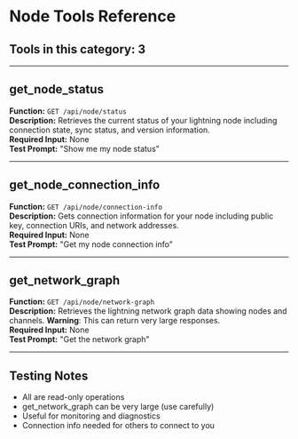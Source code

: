 # Node Tools Reference

## Tools in this category: 3

---

## get_node_status

**Function:** `GET /api/node/status`  
**Description:** Retrieves the current status of your lightning node including connection state, sync status, and version information.  
**Required Input:** None  
**Test Prompt:** "Show me my node status"

---

## get_node_connection_info

**Function:** `GET /api/node/connection-info`  
**Description:** Gets connection information for your node including public key, connection URIs, and network addresses.  
**Required Input:** None  
**Test Prompt:** "Get my node connection info"

---

## get_network_graph

**Function:** `GET /api/node/network-graph`  
**Description:** Retrieves the lightning network graph data showing nodes and channels. **Warning**: This can return very large responses.  
**Required Input:** None  
**Test Prompt:** "Get the network graph"

---

## Testing Notes

- All are read-only operations
- get_network_graph can be very large (use carefully)
- Useful for monitoring and diagnostics
- Connection info needed for others to connect to you
